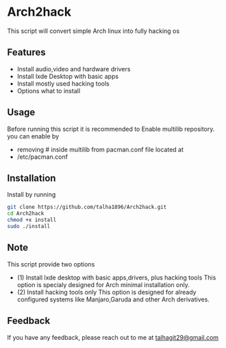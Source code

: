 
# Arch2hack

This script will convert simple Arch linux into fully hacking os


## Features

- Install audio,video and hardware drivers
- Install lxde Desktop with basic apps
- Install mostly used hacking tools
- Options what to install


## Usage
Before running this script it is recommended to Enable multilib repository. you can enable by
- removing # inside multilib from pacman.conf file located at
- /etc/pacman.conf

## Installation

Install by running

```bash
git clone https://github.com/talha1896/Arch2hack.git  
cd Arch2hack
chmod +x install
sudo ./install
```
## Note
This script provide two options 
- (1) Install lxde desktop with basic apps,drivers, plus hacking tools
This option is specialy designed for Arch minimal installation only.
- (2) Install hacking tools only 
This option is designed for already configured systems like Manjaro,Garuda and other Arch derivatives.
## Feedback

If you have any feedback, please reach out to me at talhagit29@gmail.com

